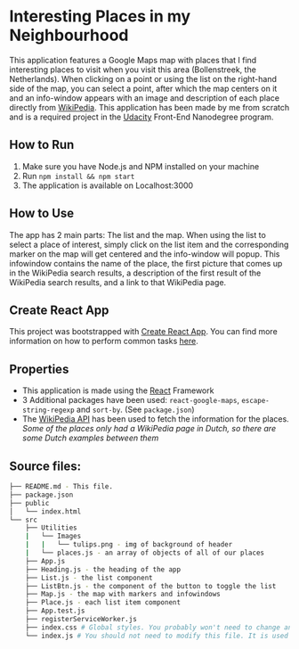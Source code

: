 # Interesting Places in my Neighbourhood
This application features a Google Maps map with places that I find interesting places to visit when you visit this area (Bollenstreek, the Netherlands). When clicking on a point or using the list on the right-hand side of the map, you can select a point, after which the map centers on it and an info-window appears with an image and description of each place directly from [WikiPedia](https://www.wikipedia.org/).
This application has been made by me from scratch and is a required project in the [Udacity](https://udacity.com) Front-End Nanodegree program.

## How to Run

1. Make sure you have Node.js and NPM installed on your machine
2. Run `npm install && npm start`
3. The application is available on Localhost:3000

## How to Use
The app has 2 main parts: The list and the map.
When using the list to select a place of interest, simply click on the list item and the corresponding marker on the map will get centered and the info-window will popup. This infowindow contains the name of the place, the first picture that comes up in the WikiPedia search results, a description of the first result of the WikiPedia search results, and a link to that WikiPedia page.

## Create React App

This project was bootstrapped with [Create React App](https://github.com/facebookincubator/create-react-app). You can find more information on how to perform common tasks [here](https://github.com/facebookincubator/create-react-app/blob/master/packages/react-scripts/template/README.md).

## Properties

- This application is made using the [React](https://reactjs.org/) Framework
- 3 Additional packages have been used: `react-google-maps`, `escape-string-regexp` and `sort-by`. (See `package.json`)
- The [WikiPedia API](https://www.mediawiki.org/wiki/API:Main_page) has been used to fetch the information for the places. *Some of the places only had a WikiPedia page in Dutch, so there are some Dutch examples between them*

## Source files:
```bash
├── README.md - This file.
├── package.json
├── public
│   └── index.html
└── src
    ├── Utilities
    |   └── Images
    |   |   └── tulips.png - img of background of header
    |   └── places.js - an array of objects of all of our places
    ├── App.js
    ├── Heading.js - the heading of the app
    ├── List.js - the list component
    ├── ListBtn.js - the component of the button to toggle the list
    ├── Map.js - the map with markers and infowindows
    ├── Place.js - each list item component
    ├── App.test.js
    ├── registerServiceWorker.js
    ├── index.css # Global styles. You probably won't need to change anything here.
    └── index.js # You should not need to modify this file. It is used for DOM rendering only.
```
